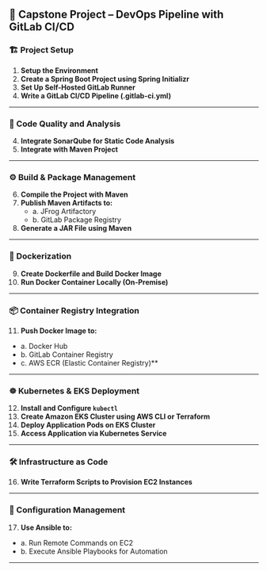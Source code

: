 ## 📘 Capstone Project – DevOps Pipeline with GitLab CI/CD

### 🏗️ Project Setup
1. **Setup the Environment**
2. **Create a Spring Boot Project using Spring Initializr**
3. **Set Up Self-Hosted GitLab Runner**
4. **Write a GitLab CI/CD Pipeline (.gitlab-ci.yml)**

---

### 🧪 Code Quality and Analysis
4. **Integrate SonarQube for Static Code Analysis**
5. **Integrate with Maven Project**

---

### ⚙️ Build & Package Management
6. **Compile the Project with Maven**
7. **Publish Maven Artifacts to:**
   - a. JFrog Artifactory
   - b. GitLab Package Registry
8. **Generate a JAR File using Maven**

---

### 🐳 Dockerization
9. **Create Dockerfile and Build Docker Image**
10. **Run Docker Container Locally (On-Premise)**

---

### 📦 Container Registry Integration
11. **Push Docker Image to:**
   - a. Docker Hub  
   - b. GitLab Container Registry  
   - c. AWS ECR (Elastic Container Registry)**

---

### ☸️ Kubernetes & EKS Deployment
12. **Install and Configure `kubectl`**
13. **Create Amazon EKS Cluster using AWS CLI or Terraform**
14. **Deploy Application Pods on EKS Cluster**
15. **Access Application via Kubernetes Service**

---

### 🛠️ Infrastructure as Code
16. **Write Terraform Scripts to Provision EC2 Instances**

---

### 🤖 Configuration Management
17. **Use Ansible to:**
   - a. Run Remote Commands on EC2
   - b. Execute Ansible Playbooks for Automation

---

